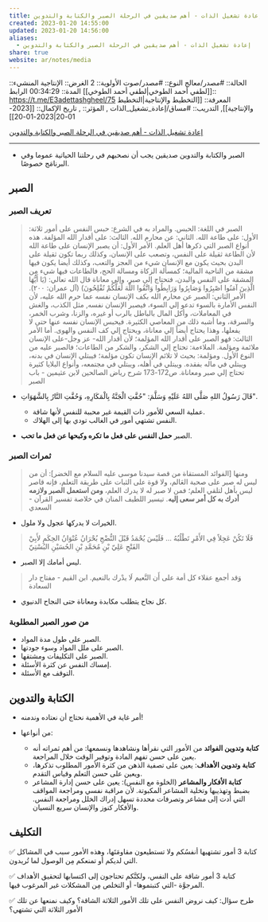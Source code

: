 ```yaml
---
title: إعادة تشغيل الذات - أهم صديقين في الرحلة الصبر والكتابة والتدوين
created: 2023-01-20 14:55:00
updated: 2023-01-20 14:56:00
aliases:
  - إعادة تشغيل الذات - أهم صديقين في الرحلة الصبر والكتابة والتدوين
share: true
website: ar/notes/media
---
```


الحالة:: #مصدر/معالج
النوع:: #مصدر/صوت
اﻷولوية:: 2
الغرض:: الإنتاجية
المنشيء:: [[لطفي أحمد الطوخي|لطفي أحمد الطوخي]]
المدة:: 00:34:29
الرابط:: <https://t.me/E3adettashgheel/75>
المعرفة:: [[التخطيط واﻹنتاجية|التخطيط واﻹنتاجية]],
التدريب:: #مساق/إعادة_تشغيل_الذات ,
المؤثر:: ,
تاريخ اﻹكمال:: [[2023-01-20|2023-01-20]]

[إعادة تشغيل الذات - أهم صديقين في الرحلة الصبر والكتابة والتدوين](https://t.me/E3adettashgheel/75)

---

- الصبر والكتابة والتدوين صديقين يجب أن نصحبهم في رحلتنا الحياتية عموما وفي البرنامَج خصوصًا.

## الصبر

### تعريف الصبر

> الصبر في اللغة: الحبس.
> والمراد به في الشرع: حبس النفس على أمور ثلاثة:
> الأول: على طاعة الله.
> الثاني: عن محارم الله.
> الثالث: على أقدار الله المؤلفة. هذه أنواع الصبر التي ذكرها أهل العلم.
> الأمر الأول: أن يصبر الإنسان على طاعة الله لأن الطاعة ثقيلة على النفس، وتصعب على الإنسان، وكذلك ربما تكون ثقيلة على البدن بحيث يكون مع الإنسان شيء من العجز والتعب، وكذلك أيضا يكون فيها مشقة من الناحية المالية؛ كمسألة الزكاة ومسالة الحج، فالطاعات فيها شيء من المشقة على النفس والبدن، فتحتاج إلي صبر، وإلي معاناة قال الله تعالي: (يَا أَيُّهَا الَّذِينَ آمَنُوا اصْبِرُوا وَصَابِرُوا وَرَابِطُوا وَاتَّقُوا اللَّهَ لَعَلَّكُمْ تُفْلِحُونَ) (آل عمران: ٢٠٠).
> الأمر الثاني: الصبر عن محارم الله بكف الإنسان نفسه عما حرم الله عليه، لأن النفس الأمارة بالسوء تدعو إلي السوء، فيصبر الإنسان نفسه, مثل الكذب، والغش في المعاملات، وأكل المال بالباطل بالرب أو غيره، والزنا، وشرب الخمر، والسرقة، وما أشبه ذلك من المعاصي الكثيرة. فيحبس الإنسان نفسه عنها حتى لا يفعلها، وهذا يحتاج أيضاً إلي معاناة، ويحتاج إلي كف النفس والهوى.
> أما الأمر الثالث: فهو الصبر على أقدار الله المؤلمة؛ لأن أقدار الله- عز وجل-على الإنسان ملائمة ومؤلمة.
> الملاءمة: تحتاج إلي الشكر، والشكر من الطاعات؛ فالصبر عليه من النوع الأول.
> ومؤلمة: بحيث لا تلائم الإنسان تكون مؤلمة؛ فيبتلي الإنسان في بدنه، ويبتلي في ماله بفقده. ويبتلي في أهله، ويبتلي في مجتمعه، وأنواع البلايا كثيرة تحتاج إلي صبر ومعاناة.
> ص172-173 شرح رياض الصالحين لابن عثيمين - باب الصبر

- قَالَ رَسُولُ اللهِ صَلَّى اللهُ عَلَيْهِ وَسَلَّمَ: "حُفَّتِ الْجَنَّةُ بِالْمَكَارِهِ، وَحُفَّتِ النَّارُ بِالشَّهَوَاتِ".

  - عملية السعي للأمور ذات القيمة غير محببة للنفس لأنها شاقة.
  - النفس تشتهي أمور في الغالب تودي بها إلى الهلاك.

- الصبر **حمل النفس على فعل ما تكره وكبحها عن فعل ما تحب**.

### ثمرات الصبر

> ومنها [الفوائد المستقاة من قصة سيدنا موسى عليه السلام مع الخضر]: أن من ليس له صبر على صحبة العَالم، ولا قوة على الثبات على طريقة التعلم، فإنه قاصر ليس بأهل لتلقي العلم؛ فمن لا صبر له لا يدرك العلم، **ومن استعمل الصبر ولازمه أدرك به كل أمر سعى إليه**. تيسير اللطيف المنان في خلاصة تفسير القرآن - السعدي

- الخيرات لا يدركها عجول ولا ملول.

> فَلَا تَكُنْ عَجِلاً فِي الأَمْرِ تَطْلُبُهُ … فَلَيْسَ يُحْمَدُ قَبْلَ النُّضْجِ بُحْرَانُ
> عُنْوَانُ الحِكَمِ لأَبِيْ الفَتْحِ عَلِيّ بْنِ مُحَمَّدِ بْنِ الحُسَيْنِ البُسْتِيّ

- ليس أمامك إلا الصبر.

> وَقد أجمع عقلاء كل أمة على أَن النَّعيم لَا يدْرك بالنعيم. ابن القيم - مفتاح دار السعادة

- كل نجاح يتطلب مكابدة ومعاناة حتى النجاح الدنيوي.

### من صور الصبر المطلوبة

- الصبر على طول مدة المواد.
- الصبر على ملل المواد وسوء جودتها.
- الصبر على التكليفات ومشتقها.
- إمساك النفس عن كثرة الأسئلة.
- التوقف مع الأسئلة.

## الكتابة والتدوين

- أمر غاية في اﻷهمية نحتاج أن نعتاده وندمنه!

- من أنواعها:
  - **كتابة وتدوين الفوائد** من اﻷمور التي نقرأها ونشاهدها ونسمعها: من أهم ثمراته أنه يعين على حسن تفهم المادة وتوفير الوقت خلال المراجعة.
  - **كتابة وتدوين الأهداف**: يعين على تصفية الذهن من كثرة اﻷمور المطلوب تذكرها، ويعين على حسن التعلم وقياس التقدم.
  - **كتابة اﻷفكار والمشاعر** (الخلوة مع النفس): يعين على حسن إدارة المشاعر بضبط وتهذيبها وتخلية المشاعر المكبوتة. ﻷن مراقبة نفسي ومراجعة المواقف التي أدت إلى مشاعر وتصرفات محددة تسهل إدراك الخلل ومراجعة النفس. والأفكار كنوز واﻹنسان سريع النسيان.

## التكليف

✅ كتابة 3 أمور تشتهيها أنفسُكم ولا تستطيعون مقاومَتَها، وهذه الأمور سبب في المشاكل التي لديكم أو تمنعكم مِن الوصول لما تُريدون.

✅ كتابة 3 أمور شاقة على النفس، ولكنَّكم تحتاجون إلى اكتسابها لتحقيق الأهداف المرجوَّة -التي كتبتموها- أو التخلص مِن المشكلات غير المرغوب فيها.

✅ طرح سؤال: كيف نروض النفس على تلك الأمور الثلاثة الشاقة؟ وكيف نمنعها عن تلك الأمور الثلاثة التي تشتهي؟
